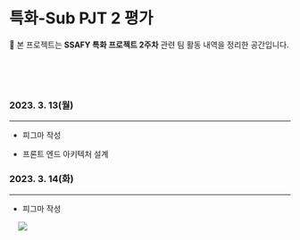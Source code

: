 # 특화-Sub PJT 2 평가

🔔 본 프로젝트는 **SSAFY 특화 프로젝트 2주차** 관련 팀 활동 내역을 정리한 공간입니다.

###### <br><br>

### 2023. 3. 13(월)

---

- 피그마 작성

- 프론트 엔드 아키텍처 설계



### 2023. 3. 14(화)

---

- 피그마 작성

    ![](C:\Users\SSAFY\AppData\Roaming\marktext\images\2023-03-14-15-16-21-image.png)
